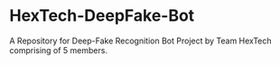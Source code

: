 # HexTech-DeepFake-Bot
A Repository for Deep-Fake Recognition Bot Project by Team HexTech comprising of 5 members.
